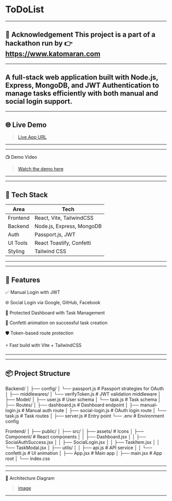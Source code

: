 # ToDoList

---
📢 Acknowledgement
This project is a part of a hackathon run by
👉 https://www.katomaran.com
---

---
A full-stack web application built with **Node.js**, **Express**, **MongoDB**, and **JWT Authentication** to manage tasks efficiently with both **manual** and **social login** support.
---

---

## 🌐 Live Demo

> [Live App URL](https://todolist-frontend-app.onrender.com/)

---

---
📺 Demo Video
> [Watch the demo here]() 
---

---
## 🧰 Tech Stack

| Area     | Tech                      |
| -------- | ------------------------- |
| Frontend | React, Vite, TailwindCSS  |
| Backend  | Node.js, Express, MongoDB |
| Auth     | Passport.js, JWT          |
| UI Tools | React Toastify, Confetti  |
| Styling  | Tailwind CSS              |

---

---
## 🎯 Features

✅ Manual Login with JWT

🌐 Social Login via Google, GitHub, Facebook

🧩 Protected Dashboard with Task Management

🎨 Confetti animation on successful task creation

🛡️ Token-based route protection

⚡ Fast build with Vite + TailwindCSS

---

---
## 📦 Project Structure

Backend/
│
├── config/
│   └── passport.js         # Passport strategies for OAuth
│
├── middlewares/
│   └── verifyToken.js      # JWT validation middleware
│
├── Model/
│   ├── user.js             # User schema
│   └── task.js             # Task schema
│
├── Routes/
│   ├── dashboard.js        # Dashboard endpoint
│   ├── manual-login.js     # Manual auth route
│   ├── social-login.js     # OAuth login route
│   └── task.js             # Task routes
│
├── server.js               # Entry point
└── .env                    # Environment config

Frontend/
│
├── public/
│
├── src/
│   ├── assets/             # Icons
│   ├── Component/          # React components
│   │   ├── Dashboard.jsx
│   │   ├── SocialAuthSuccess.jsx
│   │   ├── SocialLogin.jsx
│   │   ├── TaskItem.jsx
│   │   └── TaskModal.jsx
│   ├── utils/
│   │   ├── api.js          # API service
│   │   └── confetti.js     # UI animation
│   ├── App.jsx             # Main app
│   ├── main.jsx            # App root
│   └── index.css

---

---
📐 Architecture Diagram
> [image](https://github.com/user-attachments/assets/d0dc4262-a56d-4ebf-8f96-13a6677ff32a)
---
